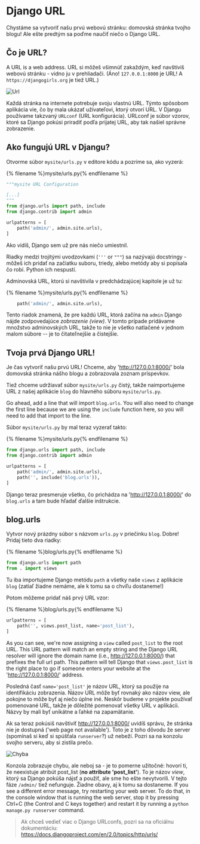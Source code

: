 # Django URL

Chystáme sa vytvoriť našu prvú webovú stránku: domovská stránka tvojho blogu! Ale ešte predtým sa poďme naučiť niečo o Django URL.

## Čo je URL?

A URL is a web address. URL si môžeš všimnúť zakaždým, keď navštíviš webovú stránku - vidno ju v prehliadači. (Áno! `127.0.0.1:8000` je URL! A `https://djangogirls.org` je tiež URL.)

![Url](images/url.png)

Každá stránka na internete potrebuje svoju vlastnú URL. Týmto spôsobom aplikácia vie, čo by mala ukázať užívateľovi, ktorý otvorí URL. V Djangu používame takzvaný `URLconf` (URL konfigurácia). URLconf je súbor vzorov, ktoré sa Django pokúsi priradiť podľa prijatej URL, aby tak našiel správne zobrazenie.

## Ako fungujú URL v Djangu?

Otvorme súbor `mysite/urls.py` v editore kódu a pozrime sa, ako vyzerá:

{% filename %}mysite/urls.py{% endfilename %}

```python
"""mysite URL Configuration

[...]
"""
from django.urls import path, include
from django.contrib import admin

urlpatterns = [
    path('admin/', admin.site.urls),
]
```

Ako vidíš, Django sem už pre nás niečo umiestnil.

Riadky medzi trojitými uvodzovkami (`'''` or `"""`) sa nazývajú docstringy - môžeš ich pridať na začiatku suboru, triedy, alebo metódy aby si popísala čo robí. Python ich nespustí.

Adminovská URL, ktorú si navštívila v predchádzajúcej kapitole je už tu:

{% filename %}mysite/urls.py{% endfilename %}

```python
    path('admin/', admin.site.urls),
```

Tento riadok znamená, že pre každú URL, ktorá začína na `admin` Django nájde zodpovedajúce *zobrazenie (view)*. V tomto prípade pridávame množstvo adminovských URL, takže to nie je všetko natlačené v jednom malom súbore -- je to čitateľnejšie a čistejšie.

## Tvoja prvá Django URL!

Je čas vytvoriť našu prvú URL! Chceme, aby 'http://127.0.0.1:8000/' bola domovská stránka nášho blogu a zobrazovala zoznam príspevkov.

Tiež chceme udržiavať súbor `mysite/urls.py` čistý, takže naimportujeme URL z našej aplikácie `blog` do hlavného súboru `mysite/urls.py`.

Go ahead, add a line that will import `blog.urls`. You will also need to change the first line because we are using the `include` function here, so you will need to add that import to the line.

Súbor `mysite/urls.py` by mal teraz vyzerať takto:

{% filename %}mysite/urls.py{% endfilename %}

```python
from django.urls import path, include
from django.contrib import admin

urlpatterns = [
    path('admin/', admin.site.urls),
    path('', include('blog.urls')),
]
```

Django teraz presmeruje všetko, čo prichádza na 'http://127.0.0.1:8000/' do `blog.urls` a tam bude hľadať ďalšie inštrukcie.

## blog.urls

Vytvor nový prázdny súbor s názvom `urls.py` v priečinku `blog`. Dobre! Pridaj tieto dva riadky:

{% filename %}blog/urls.py{% endfilename %}

```python
from django.urls import path
from . import views
```

Tu iba importujeme Django metódu `path` a všetky naše `views` z aplikácie `blog` (zatiaľ žiadne nemáme, ale k tomu sa o chvíľu dostaneme!)

Potom môžeme pridať náš prvý URL vzor:

{% filename %}blog/urls.py{% endfilename %}

```python
urlpatterns = [
    path('', views.post_list, name='post_list'),
]
```

As you can see, we're now assigning a `view` called `post_list` to the root URL. This URL pattern will match an empty string and the Django URL resolver will ignore the domain name (i.e., http://127.0.0.1:8000/) that prefixes the full url path. This pattern will tell Django that `views.post_list` is the right place to go if someone enters your website at the 'http://127.0.0.1:8000/' address.

Posledná časť `name='post_list'` je názov URL, ktorý sa použije na identifikáciu zobrazenia. Názov URL môže byť rovnaký ako názov view, ale pokojne to môže byť aj niečo úplne iné. Neskôr budeme v projekte používať pomenované URL, takže je dôležité pomenovať všetky URL v aplikácii. Názvy by mali byť unikátne a ľahké na zapamätanie.

Ak sa teraz pokúsiš navštiviť http://127.0.0.1:8000/ uvidíš správu, že stránka nie je dostupná ('web page not available'). Toto je z toho dôvodu že server (spomínaš si keď si spúšťala `runserver`?) už nebeží. Pozri sa na konzolu svojho serveru, aby si zistila prečo.

![Chyba](images/error1.png)

Konzola zobrazuje chybu, ale neboj sa - je to pomerne užitočné: hovorí ti, že neexistuje atribút post_list (**no attribute 'post_list'**). To je názov *view*, ktorý sa Django pokúša nájsť a použiť, ale sme ho ešte nevytvorili. V tejto fáze `/admin/` tiež nefunguje. Žiadne obavy, aj k tomu sa dostaneme. If you see a different error message, try restarting your web server. To do that, in the console window that is running the web server, stop it by pressing Ctrl+C (the Control and C keys together) and restart it by running a `python manage.py runserver` command.

> Ak chceš vedieť viac o Django URLconfs, pozri sa na oficiálnu dokumentáciu: https://docs.djangoproject.com/en/2.0/topics/http/urls/